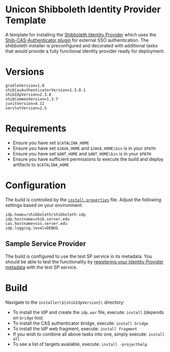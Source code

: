 Unicon Shibboleth Identity Provider Template
==============================

A template for installing the [Shibboleth Identity Provider](https://wiki.shibboleth.net/confluence/display/SHIB2/IdPInstall) which uses the [Shib-CAS-Authenticator plugin](https://github.com/Unicon/shib-cas-authenticator) 
for external SSO authentication. The shibboleth installer is preconfigured and decorated with additional tasks 
that would provide a fully functional identity provider ready for deployment. 

# Versions

```properties
gradleVersion=1.8
shibCasAuthenticatorVersion=1.3.0.1
shibIdpVersion=2.3.8
shibCommonVersion=1.3.7
junitVersion=4.11
servletVersion=2.5
```

# Requirements
- Ensure you have set `$CATALINA_HOME` 
- Ensure you have set `$JAVA_HOME` and `$JAVA_HOME\bin` is in your `$PATH`
- Ensure you have set `$ANT_HOME` and `$ANT_HOME\bin` is in your `$PATH`
- Ensure you have sufficient permissions to execute the build and deploy artifacts to `$CATALINA_HOME`

# Configuration
The build is controlled by the [`install.properties`](https://github.com/Unicon/unicon-shibboleth-idp-template/blob/master/installer/2.3.8/src/installer/resources/install.properties) file. Adjust the following settings based on your environment:

```properties
idp.home=/shibboleth/shibboleth-idp
idp.hostname=shib.server.edu
cas.hostname=sso.server.edu
idp.logging.level=DEBUG
```

## Sample Service Provider
The build is configured to use the test SP service in its metadata. You should be able to test the functionality by [registering your Identity Provider metadata](https://www.testshib.org/metadata.html) with the test SP service. 

# Build
Navigate to the `installer\${shibIdpVersion}\` directory:

* To install the IdP and create the `idp.war` file, execute: `install` (depends on `bridge` too)
* To install the CAS authenticator bridge, execute: `install bridge`
* To install the IdP web fragment, execute: `install fragment`
* If you wish to combine all above tasks into one, simply execute: `install all`
* To see a list of targets available, execute: `install -projecthelp`
